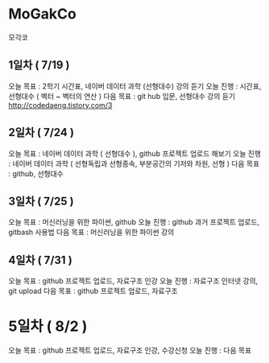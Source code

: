 # MoGakCo
모각코

## 1일차 ( 7/19 )
오늘 목표 : 2학기 시간표, 네이버 데이터 과학 (선형대수) 강의 듣기
오늘 진행 : 시간표, 선형대수 ( 벡터 ~ 벡터의 연산 )
다음 목표 : git hub 입문, 선형대수 강의 듣기
http://codedaeng.tistory.com/3

## 2일차 ( 7/24 )
오늘 목표 : 네이버 데이터 과학 ( 선형대수 ), github 프로젝트 업로드 해보기
오늘 진행 : 네이버 데이터 과학 ( 선형독립과 선형종속, 부분공간의 기저와 차원, 선형  )
다음 목표 : github, 선형대수

## 3일차 ( 7/25 )
오늘 목표 : 머신러닝을 위한 파이썬, github
오늘 진행 : github 과거 프로젝트 업로드, gitbash 사용법
다음 목표 : 머신러닝을 위한 파이썬 강의

## 4일차 ( 7/31 )
오늘 목표 : github 프로젝트 업로드, 자료구조 인강
오늘 진행 : 자료구조 인터넷 강의, git upload
다음 목표 : github 프로젝트 업로드, 자료구조 

# 5일차 ( 8/2 )
오늘 목표 : github 프로젝트 업로드, 자료구조 인강, 수강신청
오늘 진행 :
다음 목표 
